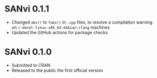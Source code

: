 # SANvi 0.1.1

* Changed `abs()` to `fabs()` in `.cpp` files, to resolve a compilation warning on `r-devel-linux-x86_64-debian-clang` machines
* Updated the GitHub actions for package checks

# SANvi 0.1.0

* Submitted to CRAN
* Released to the public the first official version
